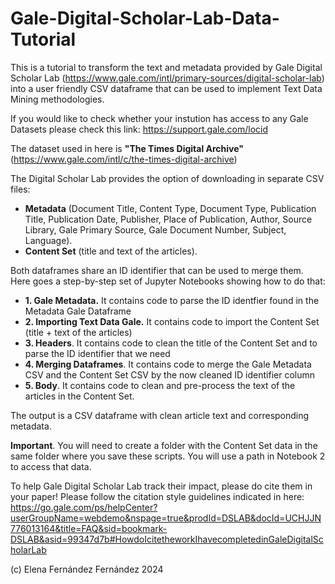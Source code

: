 # Gale-Digital-Scholar-Lab-Data-Tutorial
This is a tutorial to transform the text and metadata provided by Gale Digital Scholar Lab (https://www.gale.com/intl/primary-sources/digital-scholar-lab) into a user friendly CSV dataframe that can be used to implement Text Data Mining methodologies.

If you would like to check whether your instution has access to any Gale Datasets please check this link: https://support.gale.com/locid

The dataset used in here is **"The Times Digital Archive"** (https://www.gale.com/intl/c/the-times-digital-archive)

The Digital Scholar Lab provides the option of downloading in separate CSV files:
- **Metadata** (Document Title, Content Type, Document Type, Publication Title, Publication Date, Publisher, Place of Publication, Author, Source Library, Gale Primary Source, Gale Document Number, Subject, Language).
- **Content Set** (title and text of the articles).

Both dataframes share an ID identifier that can be used to merge them. Here goes a step-by-step set of Jupyter Notebooks showing how to do that:

* **1. Gale Metadata.** It contains code to parse the ID identfier found in the Metadata Gale Dataframe
* **2. Importing Text Data Gale.** It contains code to import the Content Set (title + text of the articles) 
* **3. Headers**. It contains code to clean the title of the Content Set and to parse the ID identifier that we need
* **4. Merging Dataframes**. It contains code to merge the Gale Metadata CSV and the Content Set CSV by the now cleaned ID identifier column
* **5. Body**. It contains code to clean and pre-process the text of the articles in the Content Set. 

The output is a CSV dataframe with clean article text and corresponding metadata.

**Important**. You will need to create a folder with the Content Set data in the same folder where you save these scripts. You will use a path in Notebook 2 to access that data.

To help Gale Digital Scholar Lab track their impact, please do cite them in your paper! Please follow the citation style guidelines indicated in here: https://go.gale.com/ps/helpCenter?userGroupName=webdemo&nspage=true&prodId=DSLAB&docId=UCHJJN776013164&title=FAQ&sid=bookmark-DSLAB&asid=99347d7b#HowdoIcitetheworkIhavecompletedinGaleDigitalScholarLab 

(c) Elena Fernández Fernández 2024
